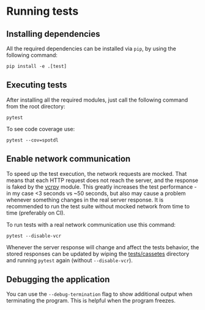 # Running tests

## Installing dependencies

All the required dependencies can be installed via `pip`, by using the following command:

```shell
pip install -e .[test]
```

## Executing tests

After installing all the required modules, just call the following command from the root
directory:

```shell
pytest
```

To see code coverage use:

```shell
pytest --cov=spotdl
```

## Enable network communication

To speed up the test execution, the network requests are mocked. That means that each HTTP
request does not reach the server, and the response is faked by the
[vcrpy](https://vcrpy.readthedocs.io/en/latest/index.html) module. This greatly increases
the test performance - in my case \<3 seconds vs ~50 seconds, but also may cause a problem
whenever something changes in the real server response. It is recommended to run the test
suite without mocked network from time to time (preferably on CI).

To run tests with a real network communication use this command:

```shell
pytest --disable-vcr
```

Whenever the server response will change and affect the tests behavior, the stored
responses can be updated by wiping the [tests/cassetes](tests/cassetes) directory and
running `pytest` again (without `--disable-vcr`).

## Debugging the application

You can use the `--debug-termination` flag to show additional output when terminating the program. This is helpful when the program freezes.